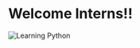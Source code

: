 # Welcome Interns!!

![Learning Python](https://media4.giphy.com/media/v1.Y2lkPTc5MGI3NjExZGd5dGhidGl2YzdzOTN1ajR3bnNmbXU0cmEydGVsYnZ6OTZndmNteCZlcD12MV9pbnRlcm5hbF9naWZfYnlfaWQmY3Q9Zw/VbnUQpnihPSIgIXuZv/giphy.gif)